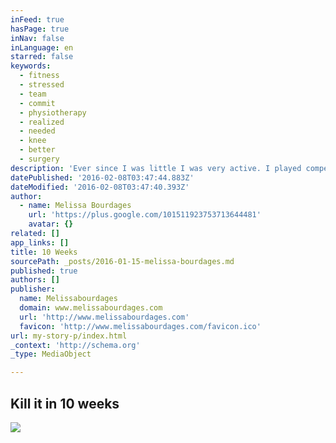 ```yaml
---
inFeed: true
hasPage: true
inNav: false
inLanguage: en
starred: false
keywords:
  - fitness
  - stressed
  - team
  - commit
  - physiotherapy
  - realized
  - needed
  - knee
  - better
  - surgery
description: 'Ever since I was little I was very active. I played competitive sports and loved being part of a team. When I graduated from University I got an office job. My fitness levels started to decline and my stress levels continued to elevate.   I was constantly tired, less happy and got sick frequently. All tests said I was a healthy individual, so doctors concluded the cause was STRESS! My doctor ordered me to do 30 minutes of physical activity a day - something that used to be a regular part of my life.  Many times I tried to get back into a fitness routine and fell short every time - without a team, I was hopeless. I started playing recreational soccer, but I had a long way to go. Sadly I had another setback, I tore my ACL. I couldn’t do much in terms of fitness for 6 months. I had reconstructive knee surgery and a year long recovery. I did 6 months of physiotherapy and managed to regain a lot of my strength but was still not 100%.   My knee surgery hit me hard, I lost a lot of muscle tone and it made me feel weak. It made me realize I needed to take control of my own life. In order to do that I needed to eat better, exercise more and create a better me. I realized what I needed to do, but how was I going to motivate myself to finally do it.  I needed a team, a support system. So I signed up and joined a great team - where we are all committed to health and fitness, both improving our own and that of others. Since joining a team and starting a challenge, I have worked out everyday, been less stressed and am feeling great. I am finally committed to a better me!Are you ready to commit to a happier and healthier you? What’s your story? I want to hear :-)'
datePublished: '2016-02-08T03:47:44.883Z'
dateModified: '2016-02-08T03:47:40.393Z'
author:
  - name: Melissa Bourdages
    url: 'https://plus.google.com/101511923753713644481'
    avatar: {}
related: []
app_links: []
title: 10 Weeks
sourcePath: _posts/2016-01-15-melissa-bourdages.md
published: true
authors: []
publisher:
  name: Melissabourdages
  domain: www.melissabourdages.com
  url: 'http://www.melissabourdages.com'
  favicon: 'http://www.melissabourdages.com/favicon.ico'
url: my-story-p/index.html
_context: 'http://schema.org'
_type: MediaObject

---
```

<article style=""><h1>Kill it in 10 weeks</h1><img src="https://s3-us-west-2.amazonaws.com/the-grid-img/p/7a726960b5ae5cf146c275e788580d5c3d6d8084.jpg" /></article>